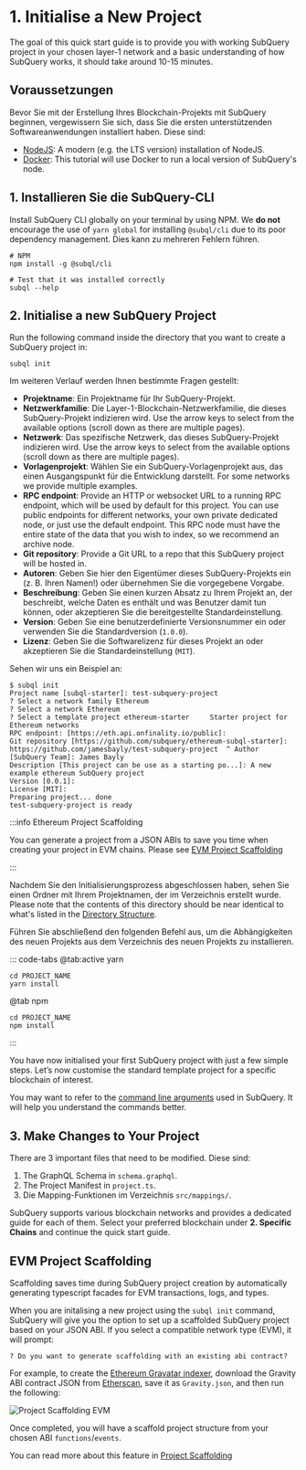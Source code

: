 # 1. Initialise a New Project

The goal of this quick start guide is to provide you with working SubQuery project in your chosen layer-1 network and a basic understanding of how SubQuery works, it should take around 10-15 minutes.

## Voraussetzungen

Bevor Sie mit der Erstellung Ihres Blockchain-Projekts mit SubQuery beginnen, vergewissern Sie sich, dass Sie die ersten unterstützenden Softwareanwendungen installiert haben. Diese sind:

- [NodeJS](https://nodejs.org/en/): A modern (e.g. the LTS version) installation of NodeJS.
- [Docker](https://docker.com/): This tutorial will use Docker to run a local version of SubQuery's node.

## 1. Installieren Sie die SubQuery-CLI

Install SubQuery CLI globally on your terminal by using NPM. We **do not** encourage the use of `yarn global` for installing `@subql/cli` due to its poor dependency management. Dies kann zu mehreren Fehlern führen.

```shell
# NPM
npm install -g @subql/cli

# Test that it was installed correctly
subql --help
```

## 2. Initialise a new SubQuery Project

Run the following command inside the directory that you want to create a SubQuery project in:

```shell
subql init
```

Im weiteren Verlauf werden Ihnen bestimmte Fragen gestellt:

- **Projektname**: Ein Projektname für Ihr SubQuery-Projekt.
- **Netzwerkfamilie**: Die Layer-1-Blockchain-Netzwerkfamilie, die dieses SubQuery-Projekt indizieren wird. Use the arrow keys to select from the available options (scroll down as there are multiple pages).
- **Netzwerk**: Das spezifische Netzwerk, das dieses SubQuery-Projekt indizieren wird. Use the arrow keys to select from the available options (scroll down as there are multiple pages).
- **Vorlagenprojekt**: Wählen Sie ein SubQuery-Vorlagenprojekt aus, das einen Ausgangspunkt für die Entwicklung darstellt. For some networks we provide multiple examples.
- **RPC endpoint**: Provide an HTTP or websocket URL to a running RPC endpoint, which will be used by default for this project. You can use public endpoints for different networks, your own private dedicated node, or just use the default endpoint. This RPC node must have the entire state of the data that you wish to index, so we recommend an archive node.
- **Git repository**: Provide a Git URL to a repo that this SubQuery project will be hosted in.
- **Autoren**: Geben Sie hier den Eigentümer dieses SubQuery-Projekts ein (z. B. Ihren Namen!) oder übernehmen Sie die vorgegebene Vorgabe.
- **Beschreibung**: Geben Sie einen kurzen Absatz zu Ihrem Projekt an, der beschreibt, welche Daten es enthält und was Benutzer damit tun können, oder akzeptieren Sie die bereitgestellte Standardeinstellung.
- **Version**: Geben Sie eine benutzerdefinierte Versionsnummer ein oder verwenden Sie die Standardversion (`1.0.0`).
- **Lizenz**: Geben Sie die Softwarelizenz für dieses Projekt an oder akzeptieren Sie die Standardeinstellung (`MIT`).

Sehen wir uns ein Beispiel an:

```shell
$ subql init
Project name [subql-starter]: test-subquery-project
? Select a network family Ethereum
? Select a network Ethereum
? Select a template project ethereum-starter     Starter project for Ethereum networks
RPC endpoint: [https://eth.api.onfinality.io/public]:
Git repository [https://github.com/subquery/ethereum-subql-starter]: https://github.com/jamesbayly/test-subquery-project  ^ Author [SubQuery Team]: James Bayly
Description [This project can be use as a starting po...]: A new example ethereum SubQuery project
Version [0.0.1]:
License [MIT]:
Preparing project... done
test-subquery-project is ready
```

:::info Ethereum Project Scaffolding

You can generate a project from a JSON ABIs to save you time when creating your project in EVM chains. Please see [EVM Project Scaffolding](#evm-project-scaffolding)

:::

Nachdem Sie den Initialisierungsprozess abgeschlossen haben, sehen Sie einen Ordner mit Ihrem Projektnamen, der im Verzeichnis erstellt wurde. Please note that the contents of this directory should be near identical to what's listed in the [Directory Structure](../build/introduction.md#directory-structure).

Führen Sie abschließend den folgenden Befehl aus, um die Abhängigkeiten des neuen Projekts aus dem Verzeichnis des neuen Projekts zu installieren.

::: code-tabs @tab:active yarn

```shell
cd PROJECT_NAME
yarn install
```

@tab npm

```shell
cd PROJECT_NAME
npm install
```

:::

You have now initialised your first SubQuery project with just a few simple steps. Let’s now customise the standard template project for a specific blockchain of interest.

You may want to refer to the [command line arguments](../run_publish/references.md) used in SubQuery. It will help you understand the commands better.

## 3. Make Changes to Your Project

There are 3 important files that need to be modified. Diese sind:

1. The GraphQL Schema in `schema.graphql`.
2. The Project Manifest in `project.ts`.
3. Die Mapping-Funktionen im Verzeichnis `src/mappings/`.

SubQuery supports various blockchain networks and provides a dedicated guide for each of them. Select your preferred blockchain under **2. Specific Chains** and continue the quick start guide.

## EVM Project Scaffolding

Scaffolding saves time during SubQuery project creation by automatically generating typescript facades for EVM transactions, logs, and types.

When you are initalising a new project using the `subql init` command, SubQuery will give you the option to set up a scaffolded SubQuery project based on your JSON ABI. If you select a compatible network type (EVM), it will prompt:

```shell
? Do you want to generate scaffolding with an existing abi contract?
```

For example, to create the [Ethereum Gravatar indexer](./quickstart_chains/ethereum-gravatar.md), download the Gravity ABI contract JSON from [Etherscan](https://etherscan.io/address/0x2e645469f354bb4f5c8a05b3b30a929361cf77ec#code), save it as `Gravity.json`, and then run the following:

![Project Scaffolding EVM](/assets/img/build/project-scaffold-evm.png)

Once completed, you will have a scaffold project structure from your chosen ABI `functions`/`events`.

You can read more about this feature in [Project Scaffolding](../build/introduction.md#evm-project-scaffolding)
